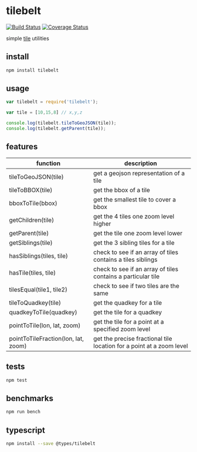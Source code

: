 tilebelt
====
[![Build Status](https://travis-ci.org/mapbox/tilebelt.svg?branch=master)](https://travis-ci.org/mapbox/tilebelt) [![Coverage Status](https://coveralls.io/repos/mapbox/tilebelt/badge.svg?branch=use-tap)](https://coveralls.io/r/mapbox/tilebelt?branch=use-tap)

simple [tile](http://wiki.openstreetmap.org/wiki/Slippy_map_tilenames) utilities

## install

```bash
npm install tilebelt
```

## usage

```js
var tilebelt = require('tilebelt');

var tile = [10,15,8] // x,y,z

console.log(tilebelt.tileToGeoJSON(tile));
console.log(tilebelt.getParent(tile));
```

## features

function | description
---|---
tileToGeoJSON(tile) | get a geojson representation of a tile
tileToBBOX(tile) | get the bbox of a tile
bboxToTile(bbox) | get the smallest tile to cover a bbox
getChildren(tile) | get the 4 tiles one zoom level higher
getParent(tile) | get the tile one zoom level lower
getSiblings(tile) | get the 3 sibling tiles for a tile
hasSiblings(tiles, tile) | check to see if an array of tiles contains a tiles siblings
hasTile(tiles, tile) | check to see if an array of tiles contains a particular tile
tilesEqual(tile1, tile2) | check to see if two tiles are the same
tileToQuadkey(tile) | get the quadkey for a tile
quadkeyToTile(quadkey) | get the tile for a quadkey
pointToTile(lon, lat, zoom) | get the tile for a point at a specified zoom level
pointToTileFraction(lon, lat, zoom) | get the precise fractional tile location for a point at a zoom level

## tests

```bash
npm test
```

## benchmarks

```bash
npm run bench
```

## typescript

```bash
npm install --save @types/tilebelt
```
